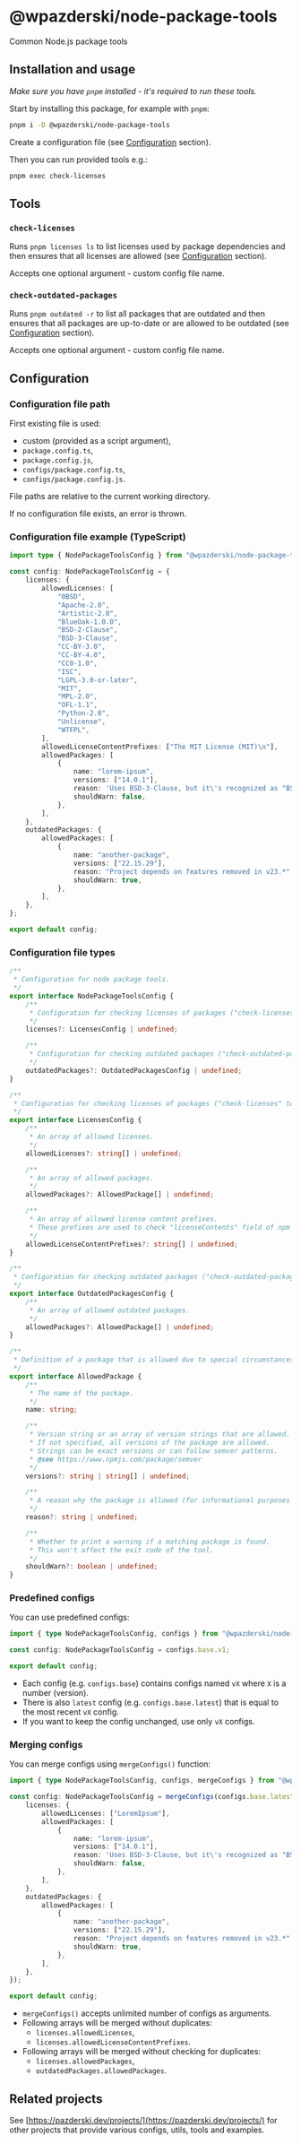 # @wpazderski/node-package-tools

Common Node.js package tools

## Installation and usage

_Make sure you have `pnpm` installed - it's required to run these tools._

Start by installing this package, for example with `pnpm`:

```sh
pnpm i -D @wpazderski/node-package-tools
```

Create a configuration file (see [Configuration](#configuration) section).

Then you can run provided tools e.g.:

```sh
pnpm exec check-licenses
```

## Tools

### `check-licenses`

Runs `pnpm licenses ls` to list licenses used by package dependencies and then ensures that all licenses are allowed (see [Configuration](#configuration) section).

Accepts one optional argument - custom config file name.

### `check-outdated-packages`

Runs `pnpm outdated -r` to list all packages that are outdated and then ensures that all packages are up-to-date or are allowed to be outdated (see [Configuration](#configuration) section).

Accepts one optional argument - custom config file name.

## Configuration

### Configuration file path

First existing file is used:

- custom (provided as a script argument),
- `package.config.ts`,
- `package.config.js`,
- `configs/package.config.ts`,
- `configs/package.config.js`.

File paths are relative to the current working directory.

If no configuration file exists, an error is thrown.

### Configuration file example (TypeScript)

```ts
import type { NodePackageToolsConfig } from "@wpazderski/node-package-tools";

const config: NodePackageToolsConfig = {
    licenses: {
        allowedLicenses: [
            "0BSD",
            "Apache-2.0",
            "Artistic-2.0",
            "BlueOak-1.0.0",
            "BSD-2-Clause",
            "BSD-3-Clause",
            "CC-BY-3.0",
            "CC-BY-4.0",
            "CC0-1.0",
            "ISC",
            "LGPL-3.0-or-later",
            "MIT",
            "MPL-2.0",
            "OFL-1.1",
            "Python-2.0",
            "Unlicense",
            "WTFPL",
        ],
        allowedLicenseContentPrefixes: ["The MIT License (MIT)\n"],
        allowedPackages: [
            {
                name: "lorem-ipsum",
                versions: ["14.0.1"],
                reason: 'Uses BSD-3-Clause, but it\'s recognized as "BSD" license because of the way it is defined in package.json',
                shouldWarn: false,
            },
        ],
    },
    outdatedPackages: {
        allowedPackages: [
            {
                name: "another-package",
                versions: ["22.15.29"],
                reason: "Project depends on features removed in v23.*",
                shouldWarn: true,
            },
        ],
    },
};

export default config;
```

### Configuration file types

```ts
/**
 * Configuration for node package tools.
 */
export interface NodePackageToolsConfig {
    /**
     * Configuration for checking licenses of packages ("check-licenses" tool).
     */
    licenses?: LicensesConfig | undefined;

    /**
     * Configuration for checking outdated packages ("check-outdated-packages" tool).
     */
    outdatedPackages?: OutdatedPackagesConfig | undefined;
}

/**
 * Configuration for checking licenses of packages ("check-licenses" tool).
 */
export interface LicensesConfig {
    /**
     * An array of allowed licenses.
     */
    allowedLicenses?: string[] | undefined;

    /**
     * An array of allowed packages.
     */
    allowedPackages?: AllowedPackage[] | undefined;

    /**
     * An array of allowed license content prefixes.
     * These prefixes are used to check "licenseContents" field of npm packages.
     */
    allowedLicenseContentPrefixes?: string[] | undefined;
}

/**
 * Configuration for checking outdated packages ("check-outdated-packages" tool).
 */
export interface OutdatedPackagesConfig {
    /**
     * An array of allowed outdated packages.
     */
    allowedPackages?: AllowedPackage[] | undefined;
}

/**
 * Definition of a package that is allowed due to special circumstances.
 */
export interface AllowedPackage {
    /**
     * The name of the package.
     */
    name: string;

    /**
     * Version string or an array of version strings that are allowed.
     * If not specified, all versions of the package are allowed.
     * Strings can be exact versions or can follow semver patterns.
     * @see https://www.npmjs.com/package/semver
     */
    versions?: string | string[] | undefined;

    /**
     * A reason why the package is allowed (for informational purposes only).
     */
    reason?: string | undefined;

    /**
     * Whether to print a warning if a matching package is found.
     * This won't affect the exit code of the tool.
     */
    shouldWarn?: boolean | undefined;
}
```

### Predefined configs

You can use predefined configs:

```ts
import { type NodePackageToolsConfig, configs } from "@wpazderski/node-package-tools";

const config: NodePackageToolsConfig = configs.base.v1;

export default config;
```

- Each config (e.g. `configs.base`) contains configs named `vX` where `X` is a number (version).
- There is also `latest` config (e.g. `configs.base.latest`) that is equal to the most recent `vX` config.
- If you want to keep the config unchanged, use only `vX` configs.

### Merging configs

You can merge configs using `mergeConfigs()` function:

```ts
import { type NodePackageToolsConfig, configs, mergeConfigs } from "@wpazderski/node-package-tools";

const config: NodePackageToolsConfig = mergeConfigs(configs.base.latest, {
    licenses: {
        allowedLicenses: ["LoremIpsum"],
        allowedPackages: [
            {
                name: "lorem-ipsum",
                versions: ["14.0.1"],
                reason: 'Uses BSD-3-Clause, but it\'s recognized as "BSD" license because of the way it is defined in package.json',
                shouldWarn: false,
            },
        ],
    },
    outdatedPackages: {
        allowedPackages: [
            {
                name: "another-package",
                versions: ["22.15.29"],
                reason: "Project depends on features removed in v23.*",
                shouldWarn: true,
            },
        ],
    },
});

export default config;
```

- `mergeConfigs()` accepts unlimited number of configs as arguments.
- Following arrays will be merged without duplicates:
    - `licenses.allowedLicenses`,
    - `licenses.allowedLicenseContentPrefixes`.
- Following arrays will be merged without checking for duplicates:
    - `licenses.allowedPackages`,
    - `outdatedPackages.allowedPackages`.

## Related projects

See [https://pazderski.dev/projects/](https://pazderski.dev/projects/) for other projects that provide various configs, utils, tools and examples.
